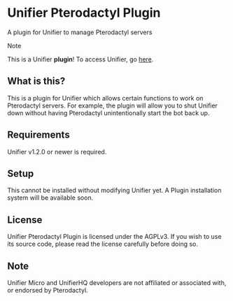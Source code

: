 # Unifier Pterodactyl Plugin
A plugin for Unifier to manage Pterodactyl servers

> [!NOTE]
> This is a Unifier **plugin**! To access Unifier, go [here](https://github.com/greeeen-dev/unifier).

## What is this?
This is a plugin for Unifier which allows certain functions to work on Pterodactyl servers. For example, the plugin 
will allow you to shut Unifier down without having Pterodactyl unintentionally start the bot back up.

## Requirements
Unifier v1.2.0 or newer is required.

## Setup
This cannot be installed without modifying Unifier yet. A Plugin installation system will be available soon.

## License
Unifier Pterodactyl Plugin is licensed under the AGPLv3. If you wish to use its source code, please read the license 
carefully before doing so.

## Note
Unifier Micro and UnifierHQ developers are not affiliated or associated with, or endorsed by Pterodactyl.
